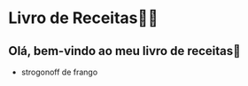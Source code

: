 # Livro de Receitas:woman_cook:



## Olá, bem-vindo ao meu livro de receitas:cookie:

* strogonoff de frango








